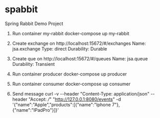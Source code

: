 # spabbit
Spring Rabbit Demo Project
1. Run container my-rabbit
    docker-compose up my-rabbit
    
2. Create exchange on http://localhost:15672/#/exchanges
    Name: jsa.exchange
    Type: direct
    Durability: Durable
   
3. Create que on http://localhost:15672/#/queues
    Name: jsa.queue
    Durability: Transient
    
4. Run container producer
    docker-compose up producer
    
5. Run container consumer
    docker-compose up consumer
    
6. Send message
    curl -v --header "Content-Type: application/json" --header "Accept: */*" "http://127.0.0.1:8080/events" -d '{"name":"Apple","products":[{"name":"Iphone 7"},{"name":"IPadPro"}]}'
